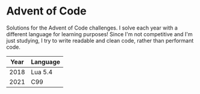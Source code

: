 # Advent of Code

Solutions for the Advent of Code challenges. I solve each year with a different language for learning purposes! Since I'm not competitive and I'm just studying, I try to write readable and clean code, rather than performant code.

| Year | Language |
| - | - |
| 2018 | Lua 5.4 |
| 2021 | C99 |

